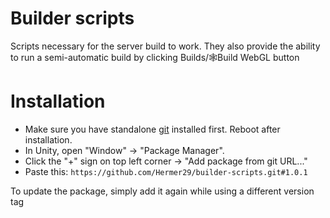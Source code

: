# Builder scripts

Scripts necessary for the server build to work. They also provide the ability to run a semi-automatic build by clicking Builds/🕸Build WebGL button

# Installation

* Make sure you have standalone [git](https://git-scm.com/downloads) installed first. Reboot after installation.
* In Unity, open "Window" -> "Package Manager".
* Click the "+" sign on top left corner -> "Add package from git URL..."
* Paste this: `https://github.com/Hermer29/builder-scripts.git#1.0.1`

To update the package, simply add it again while using a different version tag
